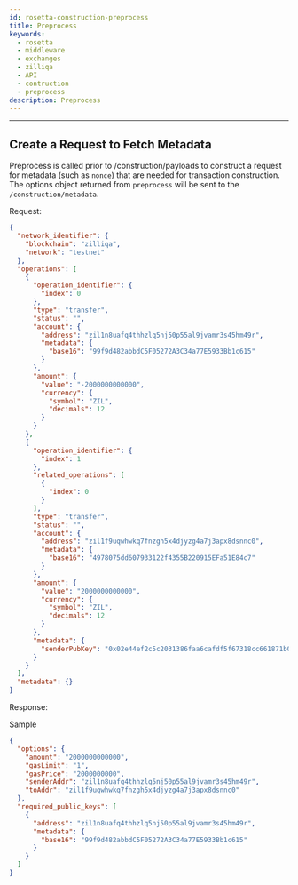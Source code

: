 ```yaml
---
id: rosetta-construction-preprocess
title: Preprocess
keywords:
  - rosetta
  - middleware
  - exchanges
  - zilliqa
  - API
  - contruction
  - preprocess
description: Preprocess
---
```


---

## Create a Request to Fetch Metadata

Preprocess is called prior to /construction/payloads to construct a request for metadata (such as `nonce`) that are needed for transaction construction.
The options object returned from `preprocess` will be sent to the `/construction/metadata`.

Request:

```json
{
  "network_identifier": {
    "blockchain": "zilliqa",
    "network": "testnet"
  },
  "operations": [
    {
      "operation_identifier": {
        "index": 0
      },
      "type": "transfer",
      "status": "",
      "account": {
        "address": "zil1n8uafq4thhzlq5nj50p55al9jvamr3s45hm49r",
        "metadata": {
          "base16": "99f9d482abbdC5F05272A3C34a77E5933Bb1c615"
        }
      },
      "amount": {
        "value": "-2000000000000",
        "currency": {
          "symbol": "ZIL",
          "decimals": 12
        }
      }
    },
    {
      "operation_identifier": {
        "index": 1
      },
      "related_operations": [
        {
          "index": 0
        }
      ],
      "type": "transfer",
      "status": "",
      "account": {
        "address": "zil1f9uqwhwkq7fnzgh5x4djyzg4a7j3apx8dsnnc0",
        "metadata": {
          "base16": "4978075dd607933122f4355B220915EFa51E84c7"
        }
      },
      "amount": {
        "value": "2000000000000",
        "currency": {
          "symbol": "ZIL",
          "decimals": 12
        }
      },
      "metadata": {
        "senderPubKey": "0x02e44ef2c5c2031386faa6cafdf5f67318cc661871b0112a27458e65f37a35655e"
      }
    }
  ],
  "metadata": {}
}
```

Response:

Sample

```json
{
  "options": {
    "amount": "2000000000000",
    "gasLimit": "1",
    "gasPrice": "2000000000",
    "senderAddr": "zil1n8uafq4thhzlq5nj50p55al9jvamr3s45hm49r",
    "toAddr": "zil1f9uqwhwkq7fnzgh5x4djyzg4a7j3apx8dsnnc0"
  },
  "required_public_keys": [
    {
      "address": "zil1n8uafq4thhzlq5nj50p55al9jvamr3s45hm49r",
      "metadata": {
        "base16": "99f9d482abbdC5F05272A3C34a77E5933Bb1c615"
      }
    }
  ]
}
```
